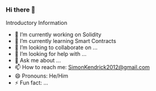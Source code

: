 ### Hi there 👋

<!--
**SimonKendrick/SimonKendrick** is a ✨ _special_ ✨ repository because its `README.md` (this file) appears on your GitHub profile.
-->

Introductory Information

- 🔭 I’m currently working on Solidity
- 🌱 I’m currently learning Smart Contracts
- 👯 I’m looking to collaborate on ... 
- 🤔 I’m looking for help with ... 
- 💬 Ask me about ... 
- 📫 How to reach me: SimonKendrick2012@gmail.com
- 😄 Pronouns: He/Him
- ⚡ Fun fact: ... 

